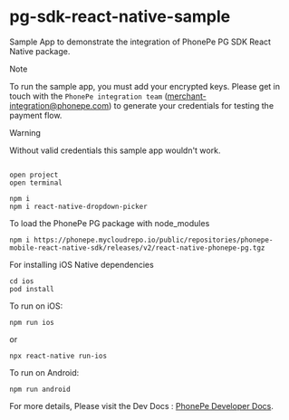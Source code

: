 # pg-sdk-react-native-sample
Sample App to demonstrate the integration of PhonePe PG SDK React Native package.

> [!NOTE]
> To run the sample app, you must add your encrypted keys. Please get in touch with the ```PhonePe integration team``` (merchant-integration@phonepe.com) to generate your credentials for testing the payment flow.

> [!WARNING]  
> Without valid credentials this sample app wouldn't work.

```

open project
open terminal
```
```
npm i
npm i react-native-dropdown-picker
```

To load the PhonePe PG package with node_modules
```
npm i https://phonepe.mycloudrepo.io/public/repositories/phonepe-mobile-react-native-sdk/releases/v2/react-native-phonepe-pg.tgz
```

For installing iOS Native dependencies
```
cd ios
pod install
```


To run on iOS:
```
npm run ios
```
or
```
npx react-native run-ios
```

To run on Android:
```
npm run android
```

For more details, Please visit the Dev Docs : [PhonePe Developer Docs](https://github.com/PhonePe/pg-sdk-react-native-sample/).

